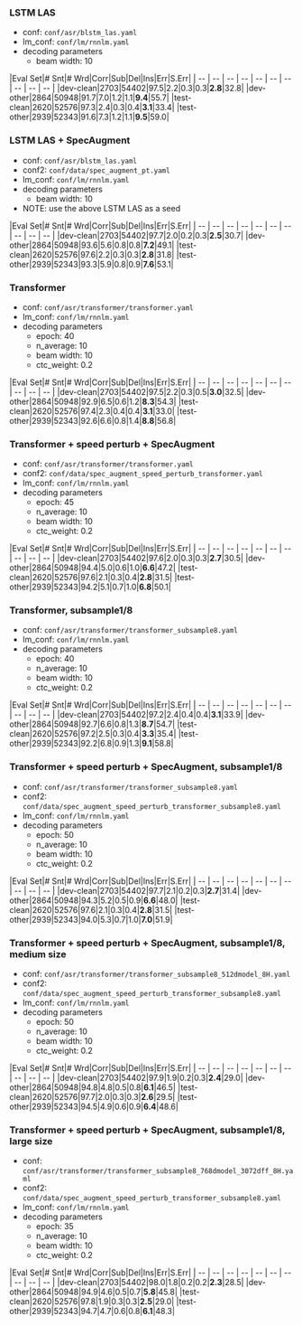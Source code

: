 ### LSTM LAS
  - conf: `conf/asr/blstm_las.yaml`
  - lm_conf: `conf/lm/rnnlm.yaml`
  - decoding parameters
    - beam width: 10

|Eval Set|# Snt|# Wrd|Corr|Sub|Del|Ins|Err|S.Err|
| -- | -- | -- | -- | -- | -- | -- | -- | -- | -- |
|dev-clean|2703|54402|97.5|2.2|0.3|0.3|**2.8**|32.8|
|dev-other|2864|50948|91.7|7.0|1.2|1.1|**9.4**|55.7|
|test-clean|2620|52576|97.3|2.4|0.3|0.4|**3.1**|33.4|
|test-other|2939|52343|91.6|7.3|1.2|1.1|**9.5**|59.0|

### LSTM LAS + SpecAugment
  - conf: `conf/asr/blstm_las.yaml`
  - conf2: `conf/data/spec_augment_pt.yaml`
  - lm_conf: `conf/lm/rnnlm.yaml`
  - decoding parameters
    - beam width: 10
  - NOTE: use the above LSTM LAS as a seed

|Eval Set|# Snt|# Wrd|Corr|Sub|Del|Ins|Err|S.Err|
| -- | -- | -- | -- | -- | -- | -- | -- | -- | -- |
|dev-clean|2703|54402|97.7|2.0|0.2|0.3|**2.5**|30.7|
|dev-other|2864|50948|93.6|5.6|0.8|0.8|**7.2**|49.1|
|test-clean|2620|52576|97.6|2.2|0.3|0.3|**2.8**|31.8|
|test-other|2939|52343|93.3|5.9|0.8|0.9|**7.6**|53.1|

### Transformer
  - conf: `conf/asr/transformer/transformer.yaml`
  - lm_conf: `conf/lm/rnnlm.yaml`
  - decoding parameters
    - epoch: 40
    - n_average: 10
    - beam width: 10
    - ctc_weight: 0.2

|Eval Set|# Snt|# Wrd|Corr|Sub|Del|Ins|Err|S.Err|
| -- | -- | -- | -- | -- | -- | -- | -- | -- | -- |
|dev-clean|2703|54402|97.5|2.2|0.3|0.5|**3.0**|32.5|
|dev-other|2864|50948|92.9|6.5|0.6|1.2|**8.3**|54.3|
|test-clean|2620|52576|97.4|2.3|0.4|0.4|**3.1**|33.0|
|test-other|2939|52343|92.6|6.6|0.8|1.4|**8.8**|56.8|

### Transformer + speed perturb + SpecAugment
  - conf: `conf/asr/transformer/transformer.yaml`
  - conf2: `conf/data/spec_augment_speed_perturb_transformer.yaml`
  - lm_conf: `conf/lm/rnnlm.yaml`
  - decoding parameters
    - epoch: 45
    - n_average: 10
    - beam width: 10
    - ctc_weight: 0.2

|Eval Set|# Snt|# Wrd|Corr|Sub|Del|Ins|Err|S.Err|
| -- | -- | -- | -- | -- | -- | -- | -- | -- | -- |
|dev-clean|2703|54402|97.6|2.0|0.3|0.3|**2.7**|30.5|
|dev-other|2864|50948|94.4|5.0|0.6|1.0|**6.6**|47.2|
|test-clean|2620|52576|97.6|2.1|0.3|0.4|**2.8**|31.5|
|test-other|2939|52343|94.2|5.1|0.7|1.0|**6.8**|50.1|

### Transformer, subsample1/8
  - conf: `conf/asr/transformer/transformer_subsample8.yaml`
  - lm_conf: `conf/lm/rnnlm.yaml`
  - decoding parameters
    - epoch: 40
    - n_average: 10
    - beam width: 10
    - ctc_weight: 0.2

|Eval Set|# Snt|# Wrd|Corr|Sub|Del|Ins|Err|S.Err|
| -- | -- | -- | -- | -- | -- | -- | -- | -- | -- |
|dev-clean|2703|54402|97.2|2.4|0.4|0.4|**3.1**|33.9|
|dev-other|2864|50948|92.7|6.6|0.8|1.3|**8.7**|54.7|
|test-clean|2620|52576|97.2|2.5|0.3|0.4|**3.3**|35.4|
|test-other|2939|52343|92.2|6.8|0.9|1.3|**9.1**|58.8|

### Transformer + speed perturb + SpecAugment, subsample1/8
  - conf: `conf/asr/transformer/transformer_subsample8.yaml`
  - conf2: `conf/data/spec_augment_speed_perturb_transformer_subsample8.yaml`
  - lm_conf: `conf/lm/rnnlm.yaml`
  - decoding parameters
    - epoch: 50
    - n_average: 10
    - beam width: 10
    - ctc_weight: 0.2

|Eval Set|# Snt|# Wrd|Corr|Sub|Del|Ins|Err|S.Err|
| -- | -- | -- | -- | -- | -- | -- | -- | -- | -- |
|dev-clean|2703|54402|97.7|2.1|0.2|0.3|**2.7**|31.4|
|dev-other|2864|50948|94.3|5.2|0.5|0.9|**6.6**|48.0|
|test-clean|2620|52576|97.6|2.1|0.3|0.4|**2.8**|31.5|
|test-other|2939|52343|94.0|5.3|0.7|1.0|**7.0**|51.9|

### Transformer + speed perturb + SpecAugment, subsample1/8, medium size
  - conf: `conf/asr/transformer/transformer_subsample8_512dmodel_8H.yaml`
  - conf2: `conf/data/spec_augment_speed_perturb_transformer_subsample8.yaml`
  - lm_conf: `conf/lm/rnnlm.yaml`
  - decoding parameters
    - epoch: 50
    - n_average: 10
    - beam width: 10
    - ctc_weight: 0.2

|Eval Set|# Snt|# Wrd|Corr|Sub|Del|Ins|Err|S.Err|
| -- | -- | -- | -- | -- | -- | -- | -- | -- | -- |
|dev-clean|2703|54402|97.9|1.9|0.2|0.3|**2.4**|29.0|
|dev-other|2864|50948|94.8|4.8|0.5|0.8|**6.1**|46.5|
|test-clean|2620|52576|97.7|2.0|0.3|0.3|**2.6**|29.5|
|test-other|2939|52343|94.5|4.9|0.6|0.9|**6.4**|48.6|

### Transformer + speed perturb + SpecAugment, subsample1/8, large size
  - conf: `conf/asr/transformer/transformer_subsample8_768dmodel_3072dff_8H.yaml`
  - conf2: `conf/data/spec_augment_speed_perturb_transformer_subsample8.yaml`
  - lm_conf: `conf/lm/rnnlm.yaml`
  - decoding parameters
    - epoch: 35
    - n_average: 10
    - beam width: 10
    - ctc_weight: 0.2

|Eval Set|# Snt|# Wrd|Corr|Sub|Del|Ins|Err|S.Err|
| -- | -- | -- | -- | -- | -- | -- | -- | -- | -- |
|dev-clean|2703|54402|98.0|1.8|0.2|0.2|**2.3**|28.5|
|dev-other|2864|50948|94.9|4.6|0.5|0.7|**5.8**|45.8|
|test-clean|2620|52576|97.8|1.9|0.3|0.3|**2.5**|29.0|
|test-other|2939|52343|94.7|4.7|0.6|0.8|**6.1**|48.3|

<!-- |Eval Set|# Snt|# Wrd|Corr|Sub|Del|Ins|Err|S.Err|
| -- | -- | -- | -- | -- | -- | -- | -- | -- | -- |
|dev-clean|
|dev-other|
|test-clean|
|test-other| -->
